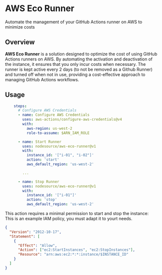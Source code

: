 # AWS Eco Runner

Automate the management of your GitHub Actions runner on AWS to minimize costs

## Overview

**AWS Eco Runner** is a solution designed to optimize the cost of using GitHub Actions runners on AWS. By automating the activation and deactivation of the instance, it ensures that you only incur costs when necessary.
The runner is kept active every 2 days (to not be removed as a Github Runner) and turned off when not in use, providing a cost-effective approach to managing GitHub Actions workflows.

## Usage

```yaml
    steps:
      # Configure AWS Credentials
      - name: Configure AWS Credentials
        uses: aws-actions/configure-aws-credentials@v4
        with:
          aws-region: us-west-2
          role-to-assume: $ARN_IAM_ROLE

      - name: Start Runner
        uses: nodesource/aws-eco-runner@v1
        with:
          instance_id: '["i-01", "i-02"]'
          action: 'start'
          aws_default_region: 'us-west-2'

        ...

      - name: Stop Runner
        uses: nodesource/aws-eco-runner@v1
        with:
          instance_id: '["i-01"]'
          action: 'stop'
          aws_default_region: 'us-west-2'
```

This action requires a minimal permission to start and stop the instance:
This is an example IAM policy, you must adapt it to yourt needs.

```json
{
  "Version": "2012-10-17",
  "Statement": [
    {
      "Effect": "Allow",
      "Action": ["ec2:StartInstances", "ec2:StopInstances"],
      "Resource": "arn:aws:ec2:*:*:instance/$INSTANCE_ID"
    }
  ]
}
```
